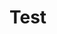 # Test

<head>
  <meta charset="utf-8" />
  <link rel="stylesheet" href="style.css">
  <script src="https://d3js.org/d3.v7.min.js"></script>
  <script src="https://ajax.googleapis.com/ajax/libs/jquery/3.5.1/jquery.min.js"></script>
</head>

<script>
    $(function () {
        var includes = $('[data-include]')
        $.each(includes, function () {
            var file = $(this).data('include') + '/' + $(this).data('include') + '.html'
            $(this).load(file)
        })
    })
</script>


<body>
    <div data-include="bar-chart"></div>
</body>
